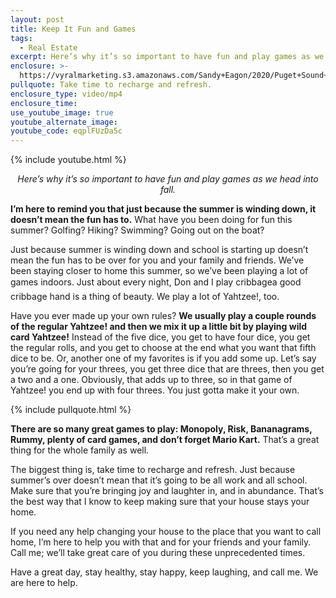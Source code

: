 ```yaml
---
layout: post
title: Keep It Fun and Games
tags:
  - Real Estate
excerpt: Here’s why it’s so important to have fun and play games as we head into fall.
enclosure: >-
  https://vyralmarketing.s3.amazonaws.com/Sandy+Eagon/2020/Puget+Sound+Real+Estate+Agent-+Keep+It+Fun+and+Games!.mp4
pullquote: Take time to recharge and refresh.
enclosure_type: video/mp4
enclosure_time:
use_youtube_image: true
youtube_alternate_image:
youtube_code: eqplFUzDa5c
---
```


{% include youtube.html %}

<p style="text-align: center;"><em>Here’s why it’s so important to have fun and play games as we head into fall.</em></p>

**I’m here to remind you that just because the summer is winding down, it doesn’t mean the fun has to.** What have you been doing for fun this summer? Golfing? Hiking? Swimming? Going out on the boat?

Just because summer is winding down and school is starting up doesn’t mean the fun has to be over for you and your family and friends. We’ve been staying closer to home this summer, so we’ve been playing a lot of games indoors. Just about every night, Don and I play cribbage&#151;a good cribbage hand is a thing of beauty. We play a lot of Yahtzee\!, too.

Have you ever made up your own rules? **We usually play a couple rounds of the regular Yahtzee\! and then we mix it up a little bit by playing wild card Yahtzee\!** Instead of the five dice, you get to have four dice, you get the regular rolls, and you get to choose at the end what you want that fifth dice to be. Or, another one of my favorites is if you add some up. Let’s say you’re going for your threes, you get three dice that are threes, then you get a two and a one. Obviously, that adds up to three, so in that game of Yahtzee\! you end up with four threes. You just gotta make it your own.

{% include pullquote.html %}

**There are so many great games to play: Monopoly, Risk, Bananagrams, Rummy, plenty of card games, and don’t forget Mario Kart.** That’s a great thing for the whole family as well.

The biggest thing is, take time to recharge and refresh. Just because summer’s over doesn’t mean that it’s going to be all work and all school. Make sure that you’re bringing joy and laughter in, and in abundance. That’s the best way that I know to keep making sure that your house stays your home.

If you need any help changing your house to the place that you want to call home, I’m here to help you with that and for your friends and your family. Call me; we’ll take great care of you during these unprecedented times.&nbsp;

Have a great day, stay healthy, stay happy, keep laughing, and call me. We are here to help.